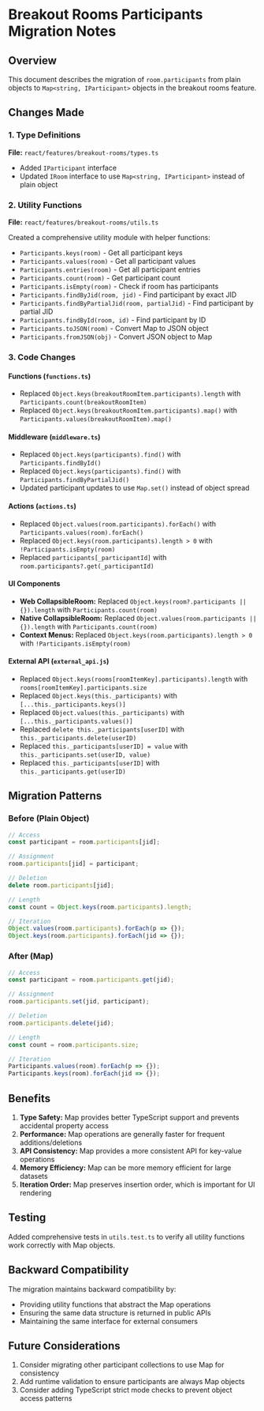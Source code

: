 # Breakout Rooms Participants Migration Notes

## Overview

This document describes the migration of `room.participants` from plain objects to `Map<string, IParticipant>` objects in the breakout rooms feature.

## Changes Made

### 1. Type Definitions

**File:** `react/features/breakout-rooms/types.ts`

- Added `IParticipant` interface
- Updated `IRoom` interface to use `Map<string, IParticipant>` instead of plain object

### 2. Utility Functions

**File:** `react/features/breakout-rooms/utils.ts`

Created a comprehensive utility module with helper functions:

- `Participants.keys(room)` - Get all participant keys
- `Participants.values(room)` - Get all participant values  
- `Participants.entries(room)` - Get all participant entries
- `Participants.count(room)` - Get participant count
- `Participants.isEmpty(room)` - Check if room has participants
- `Participants.findByJid(room, jid)` - Find participant by exact JID
- `Participants.findByPartialJid(room, partialJid)` - Find participant by partial JID
- `Participants.findById(room, id)` - Find participant by ID
- `Participants.toJSON(room)` - Convert Map to JSON object
- `Participants.fromJSON(obj)` - Convert JSON object to Map

### 3. Code Changes

#### Functions (`functions.ts`)
- Replaced `Object.keys(breakoutRoomItem.participants).length` with `Participants.count(breakoutRoomItem)`
- Replaced `Object.keys(breakoutRoomItem.participants).map()` with `Participants.values(breakoutRoomItem).map()`

#### Middleware (`middleware.ts`)
- Replaced `Object.keys(participants).find()` with `Participants.findById()`
- Replaced `Object.keys(participants).find()` with `Participants.findByPartialJid()`
- Updated participant updates to use `Map.set()` instead of object spread

#### Actions (`actions.ts`)
- Replaced `Object.values(room.participants).forEach()` with `Participants.values(room).forEach()`
- Replaced `Object.keys(room.participants).length > 0` with `!Participants.isEmpty(room)`
- Replaced `participants[_participantId]` with `room.participants?.get(_participantId)`

#### UI Components
- **Web CollapsibleRoom:** Replaced `Object.keys(room?.participants || {}).length` with `Participants.count(room)`
- **Native CollapsibleRoom:** Replaced `Object.values(room.participants || {}).length` with `Participants.count(room)`
- **Context Menus:** Replaced `Object.keys(room.participants).length > 0` with `!Participants.isEmpty(room)`

#### External API (`external_api.js`)
- Replaced `Object.keys(rooms[roomItemKey].participants).length` with `rooms[roomItemKey].participants.size`
- Replaced `Object.keys(this._participants)` with `[...this._participants.keys()]`
- Replaced `Object.values(this._participants)` with `[...this._participants.values()]`
- Replaced `delete this._participants[userID]` with `this._participants.delete(userID)`
- Replaced `this._participants[userID] = value` with `this._participants.set(userID, value)`
- Replaced `this._participants[userID]` with `this._participants.get(userID)`

## Migration Patterns

### Before (Plain Object)
```typescript
// Access
const participant = room.participants[jid];

// Assignment
room.participants[jid] = participant;

// Deletion
delete room.participants[jid];

// Length
const count = Object.keys(room.participants).length;

// Iteration
Object.values(room.participants).forEach(p => {});
Object.keys(room.participants).forEach(jid => {});
```

### After (Map)
```typescript
// Access
const participant = room.participants.get(jid);

// Assignment
room.participants.set(jid, participant);

// Deletion
room.participants.delete(jid);

// Length
const count = room.participants.size;

// Iteration
Participants.values(room).forEach(p => {});
Participants.keys(room).forEach(jid => {});
```

## Benefits

1. **Type Safety:** Map provides better TypeScript support and prevents accidental property access
2. **Performance:** Map operations are generally faster for frequent additions/deletions
3. **API Consistency:** Map provides a more consistent API for key-value operations
4. **Memory Efficiency:** Map can be more memory efficient for large datasets
5. **Iteration Order:** Map preserves insertion order, which is important for UI rendering

## Testing

Added comprehensive tests in `utils.test.ts` to verify all utility functions work correctly with Map objects.

## Backward Compatibility

The migration maintains backward compatibility by:
- Providing utility functions that abstract the Map operations
- Ensuring the same data structure is returned in public APIs
- Maintaining the same interface for external consumers

## Future Considerations

1. Consider migrating other participant collections to use Map for consistency
2. Add runtime validation to ensure participants are always Map objects
3. Consider adding TypeScript strict mode checks to prevent object access patterns
